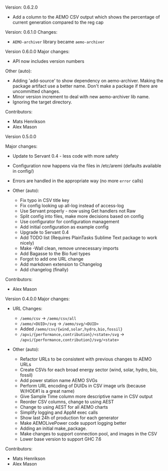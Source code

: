Version: 0.6.2.0
- Add a column to the AEMO CSV output which shows the percentage of current generation compared to the reg cap

Version: 0.6.1.0
Changes:
- `AEMO-archiver` library became `aemo-archiver`

Version 0.6.0.0
Major changes:
- API now includes version numbers

Other (auto):
   - Adding 'add-source' to show dependency on aemo-archiver. Making the package artifact use a better name. Don't make a package if there are uncommitted changes.
   - Minor version increment to deal with new aemo-archiver lib name.
   - Ignoring the target directory.

  Contributors:
   - Mats Henrikson
   - Alex Mason


Version 0.5.0.0

Major changes:
- Update to Servant 0.4 - less code with more safety
- Configuration now happens via the files in /etc/aremi (defaults available in config/)
- Errors are handled in the appropriate way (no more `error` calls)

- Other (auto): 
   - Fix typo in CSV title key
   - Fix config looking up all-log instead of access-log
   - Use Servant properly - now using Get handlers not Raw
   - Split config into files, make more decisions based on config
   - Use configurator for configuration management
   - Add initial configuration as example config
   - Upgrade to Servant 0.4
   - Add TODO list (Requires PlainTasks Sublime Text package to work nicely)
   - Make -Wall clean, remove unnecessary imports
   - Add Bagasse to the Bio fuel types
   - Forgot to add one URL change
   - Add markdown extension to Changelog
   - Add changelog (finally)

Contributors:
 - Alex Mason

Version 0.4.0.0
Major changes:
- URL Changes:
    - `/aemo/csv` -> `/aemo/csv/all`
    - `/aemo/<DUID>/svg` -> `/aemo/svg/<DUID>`
    - Added `/aemo/csv/{wind,solar,hydro,bio,fossil}`
    - `/apvi/{performance,contribution}/<state>/svg` -> `/apvi/{performance,contribution}/svg/<state>`

- Other (auto):
   - Refactor URLs to be consistent with previous changes to AEMO URLs
   - Create CSVs for each broad energy sector (wind, solar, hydro, bio, fossil)
   - Add power station name AEMO SVGs
   - Perform URL encoding of DUIDs in CSV image urls (because W/HOE#1 is a great name)
   - Give Sample Time column more descriptive name in CSV output
   - Reorder CSV columns, change to using AEST
   - Change to using AEST for all AEMO charts
   - Simplify logging and AppM exec calls
   - Show last 24h of production for each generator
   - Make AEMOLivePower code support logging better
   - Adding an initial make_package.
   - Make changes to support connection pool, and images in the CSV
   - Lower base version to support GHC 7.6

Contributors:
   - Mats Henrikson
   - Alex Mason

